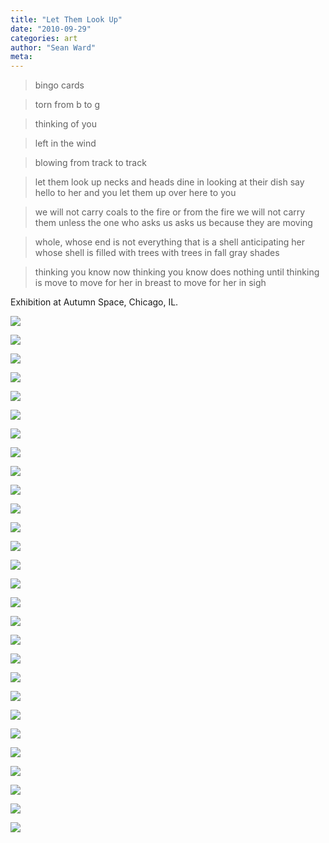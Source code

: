 ```yaml
---
title: "Let Them Look Up"
date: "2010-09-29"
categories: art
author: "Sean Ward"
meta:
---
```

> bingo cards

> torn from b to g

> thinking of you

> left in the wind

> blowing from track to track


> let them look up
> necks and heads dine in
> looking at their dish
> say hello
> to her and you
> let them up over here to you


> we will not carry coals
> to the fire or from the fire
> we will not carry them
> unless the one who asks us
> asks us because they are moving


> whole, whose end is not
> everything that is a shell
> anticipating her whose
> shell is filled with trees
> with trees in fall gray shades


> thinking you know now
> thinking you know does nothing
> until thinking is move
> to move for her in breast
> to move for her in sigh

Exhibition at Autumn Space, Chicago, IL.

![](/images/10-letthemlookup-1.jpg)

![](/images/10-letthemlookup-2.jpg)

![](/images/10-letthemlookup-3.jpg)

![](/images/10-letthemlookup-4.jpg)

![](/images/10-letthemlookup-5.jpg)

![](/images/10-letthemlookup-6.jpg)

![](/images/10-letthemlookup-7.jpg)

![](/images/10-letthemlookup-8.jpg)

![](/images/10-letthemlookup-9.jpg)

![](/images/10-letthemlookup-10.jpg)

![](/images/10-letthemlookup-11.jpg)

![](/images/10-letthemlookup-12.jpg)

![](/images/10-letthemlookup-13.jpg)

![](/images/10-letthemlookup-14.jpg)

![](/images/10-letthemlookup-15.jpg)

![](/images/10-letthemlookup-16.jpg)

![](/images/10-letthemlookup-17.jpg)

![](/images/10-letthemlookup-18.jpg)

![](/images/10-letthemlookup-19.jpg)

![](/images/10-letthemlookup-20.jpg)

![](/images/10-letthemlookup-21.jpg)

![](/images/10-letthemlookup-22.jpg)

![](/images/10-letthemlookup-23.jpg)

![](/images/10-letthemlookup-24.jpg)

![](/images/10-letthemlookup-25.jpg)

![](/images/10-letthemlookup-26.jpg)

![](/images/10-letthemlookup-27.jpg)

![](/images/10-letthemlookup-28.jpg)
